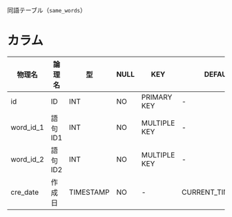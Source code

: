 同語テーブル（`same_words`）

# カラム  
|物理名|論理名|型|NULL|KEY|DEFAULT|EXTRA|
|-|-|-|-|-|-|-|
|id|ID|INT|NO|PRIMARY KEY|-|AUTO_INCREMENT|
|word_id_1|語句ID1|INT|NO|MULTIPLE KEY|-|-|
|word_id_2|語句ID2|INT|NO|MULTIPLE KEY|-|-|
|cre_date|作成日|TIMESTAMP|NO|-|CURRENT_TIMESTAMP|-|

